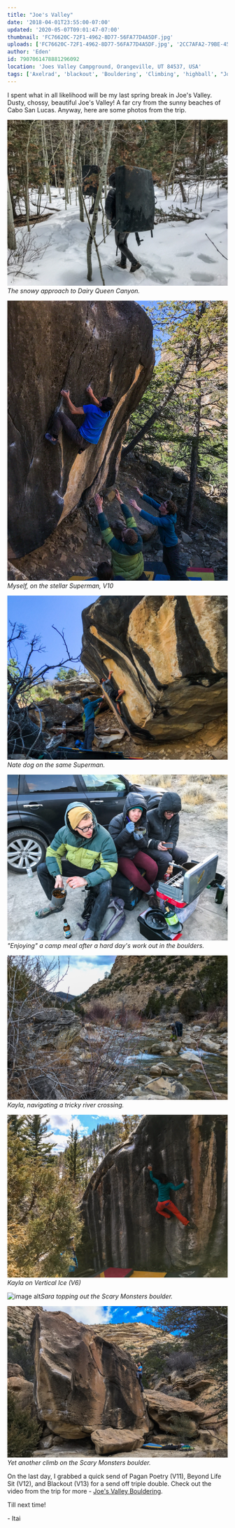 ```yaml
---
title: "Joe's Valley"
date: '2018-04-01T23:55:00-07:00'
updated: '2020-05-07T09:01:47-07:00'
thumbnail: 'FC76620C-72F1-4962-8D77-56FA77D4A5DF.jpg'
uploads: ['FC76620C-72F1-4962-8D77-56FA77D4A5DF.jpg', '2CC7AFA2-79BE-4574-B005-8FA89A1FB5D4.jpg', 'CA191603-3AA6-4700-8E69-BC6BE1BF8A6B.jpg', '23C42AA7-4560-4EDC-84EE-B7BBDB608261.jpg', '758DCBD6-4962-4EAF-9F8B-8A2E96023BA1.jpg', 'A87ABA34-9F69-41C2-B4D9-37C41C44C78E.jpg', 'CA48555E-6278-4182-A5E9-82E4381B3E1E.jpg', 'D56ED765-9D6E-4A2F-8800-773937580A8D.jpg']
author: 'Eden'
id: 7907061478881296092
location: 'Joes Valley Campground, Orangeville, UT 84537, USA'
tags: ['Axelrad', 'blackout', 'Bouldering', 'Climbing', 'highball', "Joe's", 'sandstone', 'utah', 'Valley']
---
```

I spent what in all likelihood will be my last spring break in Joe's Valley. Dusty, chossy, beautiful Joe's Valley! A far cry from the sunny beaches of Cabo San Lucas. Anyway, here are some photos from the trip.

![image alt](uploads/FC76620C-72F1-4962-8D77-56FA77D4A5DF.jpg)*The snowy approach to Dairy Queen Canyon.*

![image alt](uploads/2CC7AFA2-79BE-4574-B005-8FA89A1FB5D4.jpg)*Myself, on the stellar Superman, V10*

![image alt](uploads/CA191603-3AA6-4700-8E69-BC6BE1BF8A6B.jpg)*Nate dog on the same Superman.*

![image alt](uploads/23C42AA7-4560-4EDC-84EE-B7BBDB608261.jpg)*"Enjoying" a camp meal after a hard day's work out in the boulders.*

![image alt](uploads/758DCBD6-4962-4EAF-9F8B-8A2E96023BA1.jpg)*Kayla, navigating a tricky river crossing.*

![image alt](uploads/A87ABA34-9F69-41C2-B4D9-37C41C44C78E.jpg)*Kayla on Vertical Ice (V6)*

![image alt](https://4.bp.blogspot.com/-kff4_Xhllmk/WtWZWzn45-I/AAAAAAAAC4E/BJn40ppcUQw9bXkA24N79GR2ihK1HJp8QCLcBGAs/s640/CA48555E-6278-4182-A5E9-82E4381B3E1E.jpg)*Sara topping out the Scary Monsters boulder.*

![image alt](uploads/D56ED765-9D6E-4A2F-8800-773937580A8D.jpg)*Yet another climb on the Scary Monsters boulder.*

On the last day, I grabbed a quick send of Pagan Poetry (V11), Beyond Life Sit (V12), and Blackout (V13) for a send off triple double. Check out the video from the trip for more - [Joe's Valley Bouldering](https://www.youtube.com/watch?v=rt1nZMkSDnQ).

Till next time!

\- Itai

